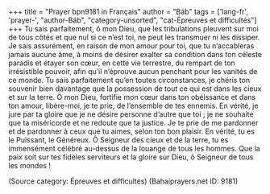 +++
title = "Prayer bpn9181 in Français"
author = "Báb"
tags = ['lang-fr', 'prayer-', "author-Báb", "category-unsorted", "cat-Épreuves et difficultés"]
+++
Tu sais parfaitement, ô mon Dieu, que les tribulations pleuvent sur moi de tous côtés et que nul si ce n’est toi, ne peut les transmuer ni les dissiper. Je sais assurément, en raison de mon amour pour toi, que tu n’accableras jamais aucune âme, à moins de désirer exalter sa condition dans ton céleste paradis et étayer son cœur, en cette vie terrestre, du rempart de ton irrésistible pouvoir, afin qu’il n’éprouve aucun penchant pour les vanités de ce monde. Tu sais parfaitement qu’en toutes circonstances, je chéris ton souvenir bien davantage que la possession de tout ce qui est dans les cieux et sur la terre.
Ô mon Dieu, fortifie mon cœur dans ton obéissance et dans ton amour, libère-moi, je te prie, de l’ensemble de tes ennemis. En vérité, je jure par ta gloire que je ne désire personne d’autre que toi ; je ne souhaite que ta miséricorde et ne redoute que ta justice. Je te prie de me pardonner et de pardonner à ceux que tu aimes, selon ton bon plaisir. En vérité, tu es le Puissant, le Généreux.
Ô Seigneur des cieux et de la terre, tu es immensément célébré au-dessus de la louange de tous les hommes. Que la paix soit sur tes fidèles serviteurs et la gloire sur Dieu, ô Seigneur de tous les mondes !

(Source category: Épreuves et difficultés)
(Bahaiprayers.net ID: 9181)
